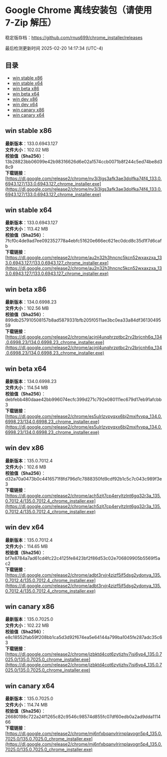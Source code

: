 # Google Chrome 离线安装包（请使用 7-Zip 解压）
稳定版存档：<https://github.com/rnus699/chrome_installer/releases>

最后检测更新时间
2025-02-20 14:17:34 (UTC-4)


## 目录
* [win stable x86](https://github.com/rnus699/chrome_installer?tab=readme-ov-file#win-stable-x86)
* [win stable x64](https://github.com/rnus699/chrome_installer?tab=readme-ov-file#win-stable-x64)
* [win beta x86](https://github.com/rnus699/chrome_installer?tab=readme-ov-file#win-beta-x86)
* [win beta x64](https://github.com/rnus699/chrome_installer?tab=readme-ov-file#win-beta-x64)
* [win dev x86](https://github.com/rnus699/chrome_installer?tab=readme-ov-file#win-dev-x86)
* [win dev x64](https://github.com/rnus699/chrome_installer?tab=readme-ov-file#win-dev-x64)
* [win canary x86](https://github.com/rnus699/chrome_installer?tab=readme-ov-file#win-canary-x86)
* [win canary x64](https://github.com/rnus699/chrome_installer?tab=readme-ov-file#win-canary-x64)

## win stable x86
**最新版本**：133.0.6943.127  
**文件大小**：102.02 MB  
**校验值（Sha256）**：13b28823bb06099e42b98316626d6e02a1574ccb0071b8f244c5ed74be8d38c9  
**下载链接**：[https://dl.google.com/release2/chrome/nv3j3lgs3afk3ae3dolfka74f4_133.0.6943.127/133.0.6943.127_chrome_installer.exe](https://dl.google.com/release2/chrome/nv3j3lgs3afk3ae3dolfka74f4_133.0.6943.127/133.0.6943.127_chrome_installer.exe)  

## win stable x64
**最新版本**：133.0.6943.127  
**文件大小**：113.42 MB  
**校验值（Sha256）**：7fcf0c4de9ad7ee092352778a4ebfc51620e666ec621ec0dcd8c35d1f7d6cafb  
**下载链接**：[https://dl.google.com/release2/chrome/au2n32h3hncnc5kcn52wxaxzxa_133.0.6943.127/133.0.6943.127_chrome_installer.exe](https://dl.google.com/release2/chrome/au2n32h3hncnc5kcn52wxaxzxa_133.0.6943.127/133.0.6943.127_chrome_installer.exe)  

## win beta x86
**最新版本**：134.0.6998.23  
**文件大小**：102.56 MB  
**校验值（Sha256）**：899db257910508157b8ad5879331bfb205f0511ae3bc0ea33a84df3613049559  
**下载链接**：[https://dl.google.com/release2/chrome/acjnl4unqhrzptbc2rv2brjcnh6q_134.0.6998.23/134.0.6998.23_chrome_installer.exe](https://dl.google.com/release2/chrome/acjnl4unqhrzptbc2rv2brjcnh6q_134.0.6998.23/134.0.6998.23_chrome_installer.exe)  

## win beta x64
**最新版本**：134.0.6998.23  
**文件大小**：114.54 MB  
**校验值（Sha256）**：debfebb480daae42bb996074ecfc399d271c792e080111ec679d17eb91afcbb3  
**下载链接**：[https://dl.google.com/release2/chrome/es5ulrlzvpyqxx6bj2mxifvvpa_134.0.6998.23/134.0.6998.23_chrome_installer.exe](https://dl.google.com/release2/chrome/es5ulrlzvpyqxx6bj2mxifvvpa_134.0.6998.23/134.0.6998.23_chrome_installer.exe)  

## win dev x86
**最新版本**：135.0.7012.4  
**文件大小**：102.6 MB  
**校验值（Sha256）**：d32a70a0473b0c4416571f8fd796d1c7888350fd9cdf92b1c5c7c043c989f3e3  
**下载链接**：[https://dl.google.com/release2/chrome/ach5zjt7cp4eryltzlnt6gq32r3a_135.0.7012.4/135.0.7012.4_chrome_installer.exe](https://dl.google.com/release2/chrome/ach5zjt7cp4eryltzlnt6gq32r3a_135.0.7012.4/135.0.7012.4_chrome_installer.exe)  

## win dev x64
**最新版本**：135.0.7012.4  
**文件大小**：114.65 MB  
**校验值（Sha256）**：bf7e8784a7ad61cd4fc22c4125fe8423bf2f86d53c02e706809905b5569f5ac2  
**下载链接**：[https://dl.google.com/release2/chrome/adbt3rvjr4zizf5jf5dsg2ydonya_135.0.7012.4/135.0.7012.4_chrome_installer.exe](https://dl.google.com/release2/chrome/adbt3rvjr4zizf5jf5dsg2ydonya_135.0.7012.4/135.0.7012.4_chrome_installer.exe)  

## win canary x86
**最新版本**：135.0.7025.0  
**文件大小**：102.22 MB  
**校验值（Sha256）**：e8c18552fab59f208bb1ca5d3d92f674ea5e64144a799ba1045fe287adc35c63  
**下载链接**：[https://dl.google.com/release2/chrome/jzbktd4cot6zytjzhv7isi6yp4_135.0.7025.0/135.0.7025.0_chrome_installer.exe](https://dl.google.com/release2/chrome/jzbktd4cot6zytjzhv7isi6yp4_135.0.7025.0/135.0.7025.0_chrome_installer.exe)  

## win canary x64
**最新版本**：135.0.7025.0  
**文件大小**：114.74 MB  
**校验值（Sha256）**：26680198c722a24f1265c82c9546c98574d855fc07df60edb0a2ad9dda111466  
**下载链接**：[https://dl.google.com/release2/chrome/mj6nfxbqanvlrirnplavogn5p4_135.0.7025.0/135.0.7025.0_chrome_installer.exe](https://dl.google.com/release2/chrome/mj6nfxbqanvlrirnplavogn5p4_135.0.7025.0/135.0.7025.0_chrome_installer.exe)  

